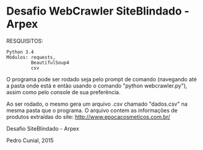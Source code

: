 # Desafio WebCrawler SiteBlindado - Arpex

RESQUISITOS:

    Python 3.4
    Módulos: requests,
             BeautifulSoup4
             csv 

O programa pode ser rodado seja pelo prompt de comando (navegando até a pasta onde está e então usando o comando "python webcrawler.py"), assim como pelo console de sua preferência.

Ao ser rodado, o mesmo gera um arquivo .csv chamado "dados.csv" na mesma pasta que o programa. O arquivo contem as informações de produtos extraídas do site: http://www.epocacosmeticos.com.br/

Desafio SiteBlindado - Arpex

Pedro Cunial, 2015
